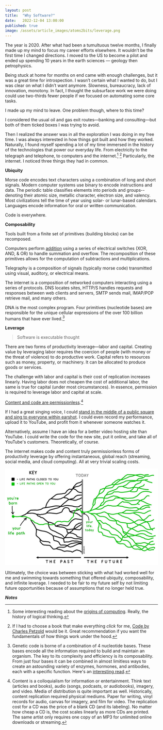 ```yaml
---
layout: post
title:  "Why Software?"
date:   2022-12-04 13:00:00
published: true
image: /assets/article_images/atoms2bits/leverage.png
---
```


The year is 2020. After what had been a tumultuous twelve months, I finally made up my mind to focus my career efforts elsewhere. It wouldn’t be the first time I changed directions. I moved to the US to become a pilot and ended up spending 10 years in the earth sciences — geology then petrophysics.  

Being stuck at home for months on end came with enough challenges, but it was a great time for introspection. I wasn’t certain what I wanted to do, but I was clear on what I didn’t want anymore. Slowness, bureaucracy, lack of innovation, monotony. In fact, I thought the subsurface work we were doing could use two-thirds fewer people if we focused on automating some core tasks.  

I made up my mind to leave. One problem though, where to this time?  

I considered the usual oil and gas exit routes—banking and consulting—but both of them ticked boxes I was trying to avoid.  

Then I realized the answer was in all the exploration I was doing in my free time. I was always interested in how things got built and how they worked. Naturally, I found myself spending a lot of my time immersed in the history of the technologies that power our everyday life. From electricity to the telegraph and telephone, to computers and the internet.[^1] [^2] Particularly, the internet. I noticed three things they had in common.  

**Ubiquity**  

Morse code encodes text characters using a combination of long and short signals. Modern computer systems use binary to encode instructions and data. The periodic table classifies elements into periods and groups--denoting their atomic size, metallic character, electron size, and valency. Most civilizations tell the time of year using solar- or lunar-based calendars. Languages encode information for oral or written communication.  

Code is everywhere.  

**Composability**

Tools built from a finite set of primitives (building blocks) can be recomposed.  
  
Computers perform [addition](https://en.wikipedia.org/wiki/Adder_(electronics)) using a series of electrical switches (XOR, AND, & OR) to handle summation and overflow. The recomposition of these primitives allows for the computation of subtractions and multiplications.  

Telegraphy is a composition of signals (typically morse code) transmitted using visual, auditory, or electrical means.  

The internet is a composition of networked computers interacting using a series of protocols. DNS locates sites, HTTP/S handles requests and responses between web clients and servers, SMTP sends mail, IMAP/POP retrieve mail, and many others.   

DNA is the most complex program. Four primitives (nucleotide bases) are responsible for the unique cellular expressions of the over 100 billion humans that have ever lived.[^3]  

**Leverage**

> Software is executable thought

There are two forms of productivity leverage—labor and capital. Creating value by leveraging labor requires the coercion of people (with money or the threat of violence) to do productive work. Capital refers to resources such as money, property, or machinery. It can be allocated to produce goods or services.  

The challenge with labor and capital is their cost of replication increases linearly. Having labor does not cheapen the cost of additional labor, the same is true for capital (under most circumstances). In essence, permission is required to leverage labor and capital at scale.  

[Content and code are permissionless](https://visualizevalue.com/blogs/feed/the-age-of-infinite-leverage).[^4]  

If I had a great singing voice, I could [stand in the middle of a public square and sing to everyone within earshot](https://youtu.be/bOZT-UpRA2Y). I could even record my performance, upload it to YouTube, and profit from it whenever someone watches it.  

Alternatively, assume I have an idea for a better video hosting site than YouTube. I could write the code for the new site, put it online, and take all of YouTube's customers. Theoretically, of course.  

The internet makes code and content truly permissionless forms of productivity leverage by offering instantaneous, global reach (streaming, social media, and cloud computing). All at very trivial scaling costs.  

[![](/assets/article_images/atoms2bits/waitbutwhy_lifepaths.jpeg "Life Paths, by Tim Urban. I'd say the opportunity for introspection brought on by the pandemic was the most impactful in making me switch career paths. Cleansing politics from my Twitter feed (2020 was a wild one, huh?) and allowing in more technology was the next most impactful.")](https://twitter.com/waitbutwhy/status/1367871165319049221)  

Ultimately, the choice was between sticking with what had worked well for me and swimming towards something that offered ubiquity, composability, and infinite leverage. I needed to be fair to my future self by not limiting future opportunities because of assumptions that no longer held true.  


_**Notes**_  

[^1]: Some interesting reading about the [origins of computing](https://www.theatlantic.com/technology/archive/2017/03/aristotle-computer/518697/). Really, the history of logical thinking.

[^2]: If I had to choose a book that make everything _click_ for me, [Code by Charles Petzold](https://en.wikipedia.org/wiki/Code:_The_Hidden_Language_of_Computer_Hardware_and_Software) would be it. Great recommendation if you want the fundamentals of how things work under the hood.

[^3]: Genetic code is borne of a combination of 4 nucleotide bases. These bases encode all the information required to build and maintain an organism. The key to its complexity and efficiency is its composability. From just four bases it can be combined in almost limitless ways to create an astounding variety of enzymes, hormones, and antibodies, each with a specific function. Here's an [interesting read](https://www.science.org/content/article/dna-could-store-all-worlds-data-one-room).

[^4]: Content is a colloquialism for information or entertainment. Think text (articles and books), audio (songs, podcasts, or audiobooks), imagery, and video. Media of distribution is quite important as well. Historically, content replication required physical mediums. Paper for writing, vinyl records for audio, canvas for imagery, and film for video. The replication cost for a CD was the price of a blank CD (and its labeling). No matter how cheap a CD is, the cost scales linearly as more CDs are printed. The same artist only requires one copy of an MP3 for unlimited online downloads or streaming.
